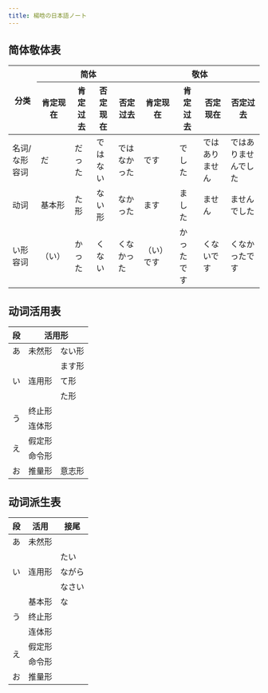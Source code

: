 ```yaml
---
title: 楊晗の日本語ノート
---
```

## 简体敬体表

<table> <thead> <tr> <th rowspan="2">分类</th> <th colspan="4">简体</th> <th colspan="4">敬体</th> </tr> <tr> <th>肯定现在</th> <th>肯定过去</th> <th>否定现在</th> <th>否定过去</th> <th>肯定现在</th> <th>肯定过去</th> <th>否定现在</th> <th>否定过去</th> </tr> </thead> <tbody> <tr> <td>名词/な形容词</td> <td>だ</td> <td>だった</td> <td>ではない</td> <td>ではなかった</td> <td>です</td> <td>でした</td> <td>ではありません</td> <td>ではありませんでした</td> </tr> <tr> <td>动词</td> <td>基本形</td> <td>た形</td> <td>ない形</td> <td>なかった</td> <td>ます</td> <td>ました</td> <td>ません</td> <td>ませんでした</td> </tr> <tr> <td>い形容词</td> <td>（い）</td> <td>かった</td> <td>くない</td> <td>くなかった</td> <td>（い）です</td> <td>かったです</td> <td>くないです</td> <td>くなかったです</td> </tr> </tbody> </table>

## 动词活用表

<table><thead>
  <tr>
    <th>段</th>
    <th colspan="2">活用形</th>
  </tr></thead>
<tbody>
  <tr>
    <td>あ</td>
    <td>未然形</td>
    <td>ない形</td>
  </tr>
  <tr>
    <td rowspan="3">い</td>
    <td rowspan="3">连用形</td>
    <td>ます形</td>
  </tr>
  <tr>
    <td>て形</td>
  </tr>
  <tr>
    <td>た形</td>
  </tr>
  <tr>
    <td rowspan="2">う</td>
    <td>终止形</td>
    <td></td>
  </tr>
  <tr>
    <td>连体形</td>
    <td></td>
  </tr>
  <tr>
    <td rowspan="2">え</td>
    <td>假定形</td>
    <td></td>
  </tr>
  <tr>
    <td>命令形</td>
    <td></td>
  </tr>
  <tr>
    <td>お</td>
    <td>推量形</td>
    <td>意志形</td>
  </tr>
</tbody>
</table>

## 动词派生表

<table><thead>
  <tr>
    <th>段</th>
    <th>活用</th>
    <th>接尾</th>
  </tr></thead>
<tbody>
  <tr>
    <td>あ</td>
    <td>未然形</td>
    <td></td>
  </tr>
  <tr>
    <td rowspan="3">い</td>
    <td rowspan="3">连用形</td>
    <td>たい</td>
  </tr>
  <tr>
    <td>ながら</td>
  </tr>
  <tr>
    <td>なさい</td>
  </tr>
  <tr>
    <td rowspan="3">う</td>
    <td>基本形</td>
    <td>な</td>
  </tr>
  <tr>
    <td>终止形</td>
    <td></td>
  </tr>
  <tr>
    <td>连体形</td>
    <td></td>
  </tr>
  <tr>
    <td rowspan="2">え</td>
    <td>假定形</td>
    <td></td>
  </tr>
  <tr>
    <td>命令形</td>
    <td></td>
  </tr>
  <tr>
    <td>お</td>
    <td>推量形</td>
    <td></td>
  </tr>
</tbody>
</table>
